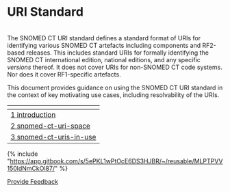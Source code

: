 # URI Standard

\
The SNOMED CT URI standard defines a standard format of URIs for identifying various SNOMED CT artefacts including components and RF2-based releases. This includes standard URIs for formally identifying the SNOMED CT international edition, national editions, and any specific _versions_ thereof. It does not cover URIs for non-SNOMED CT code systems. Nor does it cover RF1-specific artefacts.

This document provides guidance on using the SNOMED CT URI standard in the context of key motivating use cases, including resolvability of the URIs.

<table data-column-title-hidden data-view="cards"><thead><tr><th data-type="content-ref"></th></tr></thead><tbody><tr><td><a href="1 introduction/">1 introduction</a></td></tr><tr><td><a href="2 snomed-ct-uri-space/">2 snomed-ct-uri-space</a></td></tr><tr><td><a href="3 snomed-ct-uris-in-use/">3 snomed-ct-uris-in-use</a></td></tr></tbody></table>

{% include "https://app.gitbook.com/s/5ePKL1wPtOcE6DS3HJBR/~/reusable/MLPTPVV150ldNmCkOl87/" %}

<a href="https://docs.google.com/forms/d/e/1FAIpQLScTmbZIf0UEQwYDkY27EEWBkaiYkHSbR0_9DmFrMLXoQLyL7Q/viewform?usp=pp_url&#x26;entry.1767247133=URI+Standard&#x26;entry.670899847=URI%20Standard" class="button primary">Provide Feedback</a>

